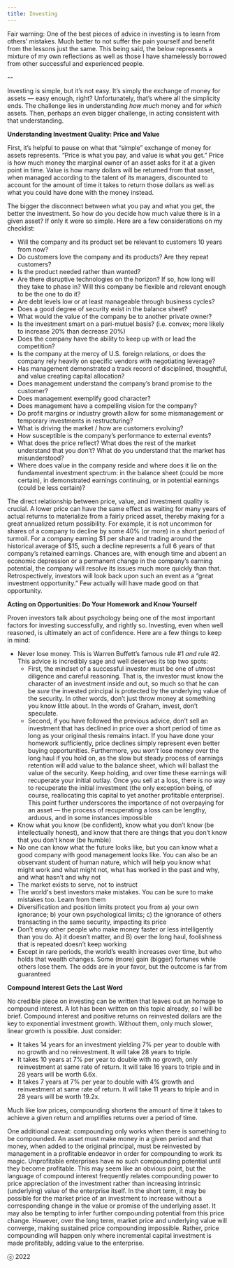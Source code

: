 ```yaml
---
title: Investing
---
```

Fair warning:  One of the best pieces of advice in investing is to learn from others’ mistakes.  Much better to not suffer the pain yourself and benefit from the lessons just the same.  This being said, the below represents a mixture of my own reflections as well as those I have shamelessly borrowed from other successful and experienced people.

--

Investing is simple, but it’s not easy.  It’s simply the exchange of money for assets — easy enough, right?  Unfortunately, that’s where all the simplicity ends.  The challenge lies in understanding _how much_ money and for _which_ assets.  Then, perhaps an even bigger challenge, in acting consistent with that understanding.  

__Understanding Investment Quality:  Price and Value__

First, it’s helpful to pause on what that “simple” exchange of money for assets represents.  “Price is what you pay, and value is what you get.”  Price is how much money the marginal owner of an asset asks for it at a given point in time.  Value is how many dollars will be returned from that asset, when managed according to the talent of its managers, discounted to account for the amount of time it takes to return those dollars as well as what you could have done with the money instead.  

The bigger the disconnect between what you pay and what you get, the better the investment.  So how do you decide how much value there is in a given asset?  If only it were so simple.  Here are a few considerations on my checklist:

* Will the company and its product set be relevant to customers 10 years from now?
* Do customers love the company and its products?  Are they repeat customers?
* Is the product needed rather than wanted?
* Are there disruptive technologies on the horizon?  If so, how long will they take to phase in?  Will this company be flexible and relevant enough to be the one to do it?
* Are debt levels low or at least manageable through business cycles?
* Does a good degree of security exist in the balance sheet?
* What would the value of the company be to another private owner?
* Is the investment smart on a pari-mutuel basis? (i.e. convex; more likely to increase 20% than decrease 20%)
* Does the company have the ability to keep up with or lead the competition?
* Is the company at the mercy of U.S. foreign relations, or does the company rely heavily on specific vendors with negotiating leverage?
* Has management demonstrated a track record of disciplined, thoughtful, and value creating capital allocation?
* Does management understand the company’s brand promise to the customer?
* Does management exemplify good character?
* Does management have a compelling vision for the company?
* Do profit margins or industry growth allow for some mismanagement or temporary investments in restructuring?
* What is driving the market / how are customers evolving?
* How susceptible is the company’s performance to external events?
* What does the price reflect?  What does the rest of the market understand that you don’t?  What do you understand that the market has misunderstood?
* Where does value in the company reside and where does it lie on the fundamental investment spectrum:  in the balance sheet (could be more certain), in demonstrated earnings continuing, or in potential earnings (could be less certain)?  

The direct relationship between price, value, and investment quality is crucial.  A lower price can have the same effect as waiting for many years of actual returns to materialize from a fairly priced asset, thereby making for a great annualized return possibility.  For example, it is not uncommon for shares of a company to decline by some 40% (or more) in a short period of turmoil.  For a company earning $1 per share and trading around the historical average of $15, such a decline represents a full 6 years of that company’s retained earnings.  Chances are, with enough time and absent an economic depression or a permanent change in the company’s earning potential, the company will resolve its issues much more quickly than that.  Retrospectively, investors will look back upon such an event as a “great investment opportunity.”  Few actually will have made good on that opportunity.  

__Acting on Opportunities:  Do Your Homework and Know Yourself__

Proven investors talk about psychology being one of the most important factors for investing successfully, and rightly so.  Investing, even when well reasoned, is ultimately an act of confidence.  Here are a few things to keep in mind:

* Never lose money.  This is Warren Buffett’s famous rule #1 _and_ rule #2.  This advice is incredibly sage and well deserves its top two spots:  
	* First, the mindset of a successful investor must be one of utmost diligence and careful reasoning.  That is, the investor must know the character of an investment inside and out, so much so that he can be _sure_ the invested principal is protected by the underlying value of the security.  In other words, don’t just throw money at something you know little about.  In the words of Graham, invest, don’t speculate.  
	* Second, if you have followed the previous advice, don’t sell an investment that has declined in price over a short period of time as long as your original thesis remains intact.  If you have done your homework sufficiently, price declines simply represent even better buying opportunities.  Furthermore, you _won’t_ lose money over the long haul if you hold on, as the slow but steady process of earnings retention will add value to the balance sheet, which will ballast the value of the security.  Keep holding, and over time these earnings will recuperate your initial outlay.  Once you sell at a loss, there is no way to recuperate the initial investment (the only exception being, of course, reallocating this capital to yet another profitable enterprise).  This point further underscores the importance of not overpaying for an asset — the process of recuperating a loss can be lengthy, arduous, and in some instances impossible
* Know what you know (be confident), know what you don’t know (be intellectually honest), and know that there are things that you don’t know that you don’t know (be humble)
* No one can know what the future looks like, but you can know what a good company with good management looks like.  You can also be an observant student of human nature, which will help you know what might work and what might not, what has worked in the past and why, and what hasn’t and why not
* The market exists to serve, not to instruct
* The world's best investors make mistakes.  You can be sure to make mistakes too.  Learn from them
* Diversification and position limits protect you from a) your own ignorance; b) your own psychological limits; c) the ignorance of others transacting in the same security, impacting its price
* Don’t envy other people who make money faster or less intelligently than you do.  A) it doesn’t matter, and B) over the long haul, foolishness that is repeated doesn’t keep working
* Except in rare periods, the world’s wealth increases over time, but who holds that wealth changes.  Some (more) gain (bigger) fortunes while others lose them.  The odds are in your favor, but the outcome is far from guaranteed

__Compound Interest Gets the Last Word__

No credible piece on investing can be written that leaves out an homage to compound interest.  A lot has been written on this topic already, so I will be brief.  Compound interest and positive returns on reinvested dollars are the key to exponential investment growth.  Without them, only much slower, linear growth is possible.  Just consider:

* It takes 14 years for an investment yielding 7% per year to double with no growth and no reinvestment.  It will take 28 years to triple.  
* It takes 10 years at 7% per year to double with no growth, only reinvestment at same rate of return.  It will take 16 years to triple and in 28 years will be worth 6.6x.  
* It takes 7 years at 7% per year to double with 4% growth and reinvestment at same rate of return.  It will take 11 years to triple and in 28 years will be worth 19.2x.  

Much like low prices, compounding shortens the amount of time it takes to achieve a given return and amplifies returns over a period of time.  

One additional caveat:  compounding only works when there is something to be compounded.  An asset must make money in a given period and that money, when added to the original principal, must be reinvested by management in a profitable endeavor in order for compounding to work its magic.  Unprofitable enterprises have no such compounding potential until they become profitable.  This may seem like an obvious point, but the language of compound interest frequently relates compounding power to price appreciation of the investment rather than increasing intrinsic (underlying) value of the enterprise itself.  In the short term, it may be possible for the market price of an investment to increase without a corresponding change in the value or promise of the underlying asset.  It may also be tempting to infer further compounding potential from this price change.  However, over the long term, market price and underlying value will converge, making sustained price compounding impossible.  Rather, price compounding will happen only where incremental capital investment is made profitably, adding value to the enterprise.

ⓒ 2022